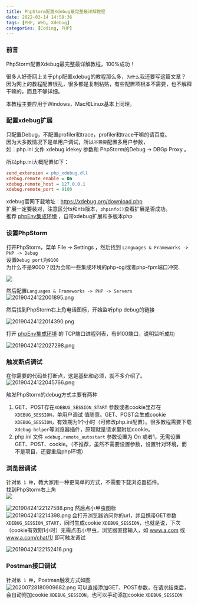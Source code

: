```yaml
---
title: PhpStorm配置Xdebug最完整最详解教程
date: 2022-03-14 14:58:36
tags: [PHP, Web, Xdebug]
categories: [Coding, PHP]
---
```


### 前言

PhpStorm配置Xdebug最完整最详解教程，100%成功！

很多人好奇网上关于php配置xdebug的教程那么多，`为什么`我还要写这篇文章？  
因为网上的教程配置很乱，很多都是复制粘贴，有些配置项根本不需要，也不解释干嘛的，而且不够详细。

本教程主要应用于Windows，Mac和Linux基本上同理。

### 配置xdebug扩展

只配置Debug，不配置profiler和trace，profiler和trace干嘛的请百度。  
因为大多数情况下是单用户调试，所以`不需要`配置多用户参数，  
如：php.ini 文件 xdebug.idekey 参数和 PhpStorm的Debug -> DBGp Proxy 。

所以php.ini大概配置如下：

```ini
zend_extension = php_xdebug.dll
xdebug.remote_enable = On
xdebug.remote_host = 127.0.0.1
xdebug.remote_port = 9100

```

xdebug官网下载地址：https://xdebug.org/download.php  
扩展一定要装对，注意区分ts和nts版本，`phpinfo()`查看扩展是否成功。  
推荐 [phpEnv集成环境](http://www.phpenv.cn/) ，自带xdebug扩展和多版本php

### 设置PhpStorm

打开PhpStorm，菜单 File -> Settings ，然后找到 `Languages & Frameworks -> PHP -> Debug`  
设置`Debug port`为`9100`  
为什么不是9000？因为会和一些集成环境的php-cgi或者php-fpm端口冲突.

![](https://s2.loli.net/2023/07/07/sc25FHnNyQMP3Zo.png)

然后配置`Languages & Frameworks -> PHP -> Servers`  
![20190424122001895.png](https://s2.loli.net/2023/07/07/GMTCV4Ov5rejHch.png)

然后找到PhpStorm右上角电话图标，开始监听php debug的链接

![20190424122014390.png](https://s2.loli.net/2023/07/07/BW9L5DuEdYycGQa.png)

打开 [phpEnv集成环境](http://www.phpenv.cn/) 的 TCP端口进程列表，有9100端口，说明监听成功

![20190424122027298.png](https://s2.loli.net/2023/07/07/7RfLP5i8WlnjmZY.png)

### 触发断点调试

在你需要的代码处打断点，这是基础和必须，就不多介绍了。  
![20190424122045766.png](https://s2.loli.net/2023/07/07/JnSw5uI4ikWc3jG.png)

触发PhpStorm的debug方式主要有两种

1.  GET、POST存在`XDEBUG_SESSION_START` 参数或者cookie里存在`XDEBUG_SESSION`，单用户调试 值随意。GET、POST会生成cookie `XDEBUG_SESSION`，有效期为1个小时（可修改php.ini配置）。很多教程需要下载`Xdebug helper`等浏览器插件，原理就是请求里附加cookie。
2.  php.ini 文件 `xdebug.remote_autostart` 参数设置为 On 或者1，无需设置GET、POST、cookie。（不推荐，虽然不需要设置参数，设置针对环境，而不是项目，还要重启php环境）

### 浏览器调试

针对`第 1 种`，教大家用一种更简单的方式，不需要下载浏览器插件。  
找到PhpStorm右上角  
![](https://s2.loli.net/2023/07/07/kHLCTen4GutO1Rs.png)

![20190424122127588.png](https://s2.loli.net/2023/07/07/lyaSPsRJDkMUt6c.png)
然后点小甲虫图标  
![2019042412214398.png](https://s2.loli.net/2023/07/07/VwTU2e5GJtumiXM.png)
会打开浏览器访问你的url，并且携带GET参数`XDEBUG_SESSION_START`，同时生成cookie `XDEBUG_SESSION`，也就是说，下次（cookie有效期1小时）无需点击小甲虫，浏览器直接输入，如 www.a.com 或 www.a.com/chat/1/ 即可触发调试

![20190424122152416.png](https://s2.loli.net/2023/07/07/w1IhsVZjOXpRNDK.png)

### Postman接口调试

针对`第 1 种`，Postman触发方式如图  
![20200728180909682.png](https://s2.loli.net/2023/07/07/IYkMiABVszjCtNd.png)
可以直接添加GET、POST参数，在请求结束后，会自动附加cookie `XDEBUG_SESSION`，也可以手动添加cookie `XDEBUG_SESSION`

